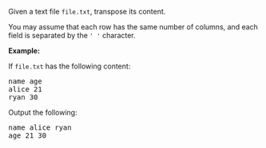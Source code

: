 Given a text file `` file.txt ``, transpose its content.

You may assume that each row has the same number of columns, and each field is separated by the `` ' ' `` character.

__Example:__

If `` file.txt `` has the following content:

<pre>
name age
alice 21
ryan 30
</pre>

Output the following:

<pre>
name alice ryan
age 21 30
</pre>